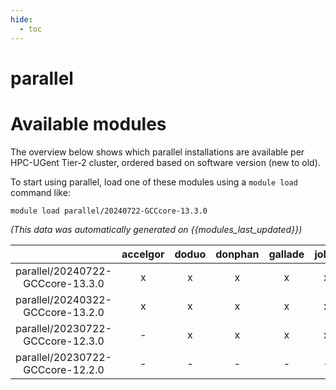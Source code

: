 ```yaml
---
hide:
  - toc
---
```


parallel
========

# Available modules


The overview below shows which parallel installations are available per HPC-UGent Tier-2 cluster, ordered based on software version (new to old).

To start using parallel, load one of these modules using a `module load` command like:

```shell
module load parallel/20240722-GCCcore-13.3.0
```

*(This data was automatically generated on {{modules_last_updated}})*  

| |accelgor|doduo|donphan|gallade|joltik|litleo|shinx|
| :---: | :---: | :---: | :---: | :---: | :---: | :---: | :---: |
|parallel/20240722-GCCcore-13.3.0|x|x|x|x|x|x|x|
|parallel/20240322-GCCcore-13.2.0|x|x|x|x|x|x|x|
|parallel/20230722-GCCcore-12.3.0|-|x|x|x|x|x|x|
|parallel/20230722-GCCcore-12.2.0|-|-|-|-|-|x|x|
